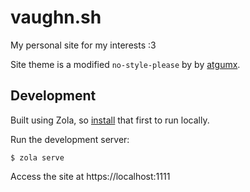 # vaughn.sh

My personal site for my interests :3

Site theme is a modified `no-style-please` by by [atgumx](https://github.com/atgumx/no-style-please).

## Development

Built using Zola, so [install](https://www.getzola.org/documentation/getting-started/installation/) that first to run locally.


Run the development server:
```shell
$ zola serve
```

Access the site at https://localhost:1111